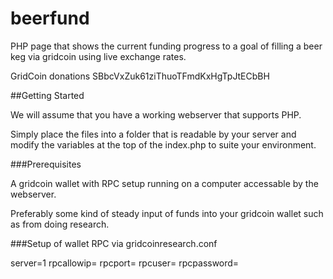 # beerfund
PHP page that shows the current funding progress to a goal of filling a beer keg via gridcoin using live exchange rates.

GridCoin donations SBbcVxZuk61ziThuoTFmdKxHgTpJtECbBH

##Getting Started

We will assume that you have a working webserver that supports PHP.

Simply place the files into a folder that is readable by your server and modify the variables at the top of the index.php to suite your environment.

###Prerequisites

A gridcoin wallet with RPC setup running on a computer accessable by the webserver.

Preferably some kind of steady input of funds into your gridcoin wallet such as from doing research.
 
###Setup of wallet RPC via gridcoinresearch.conf

server=1
rpcallowip=<IP Address of Remote System>
rpcport=<Port for RPC Communication>
rpcuser=<A Username for RPC>
rpcpassword=<A GOOD Password for RPC>
